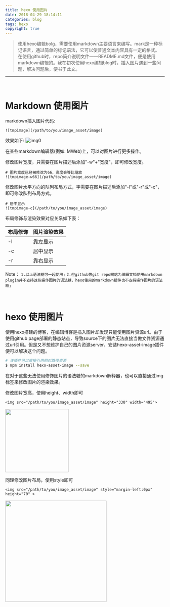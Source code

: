 ```yaml
---
title: hexo 使用图片
date: 2018-04-29 18:14:11
categories: blog
tags: hexo
copyright: true
---
```


> 使用hexo编辑bolg，需要使用markdown主要语言来编写。mark是一种标记语言，通过简单的标记语法，它可以使普通文本内容具有一定的格式。
> 在使用github时，repo简介说明文件——README.md文件，便是使用markdown编辑的。我在初次使用hexo编辑blog时，插入图片遇到一些问题，解决问题后，便书于此文。

<!--more-->

---

<br/>


# Markdown 使用图片


markdown插入图片代码:
```
![tmpimage](/path/to/you/image_asset/image)
```

效果如下:
![img0](/resourse/hexo/image/0.jpg)


在某些markdown编辑器(例如: MWeb)上，可以对图片进行更多操作。


修改图片宽度，只需要在图片描述后添加"-w"+"宽度"，即可修改宽度。
```
# 图片宽度已经被修改为66，高度会等比缩放
![tmpimage-w66](/path/to/you/image_asset/image)
```


修改图片水平方向的队列布局方式，字需要在图片描述后添加"-l"或"-r"或"-c"，即可修改队列布局方式。
```
# 居中显示
![tmpimage-c](/path/to/you/image_asset/image)
```
布局修饰与渲染效果对应关系如下表：

布局修饰|图片渲染效果
--------|---------
-l|靠左显示
-c|居中显示
-r|靠右显示

Note：
`1.以上语法糖可一起使用;`
`2.但github等git repo网站为编辑文档使用markdown plugin并不支持这些操作图片的语法糖，hexo使用的markdown插件也不支持操作图片的语法糖;`




<br/>


# hexo 使用图片

使用hexo搭建的博客，在编辑博客是插入图片却发现只能使用图片资源url。由于使用github page部署的静态站点，导致source下的图片无法直接当做文件资源通过url引用。但是又不想维护自己的图片资源server，安装hexo-asset-image插件便可以解决这个问题。
``` bash
# 该插件可以直接引用相对路径资源
$ npm install hexo-asset-image --save
```

在对于这些无法使用修饰图片的语法糖的markdown解释器，也可以直接通过img标签来修改图片的渲染效果。

修改图片宽高，使用height、width即可
```
<img src="/path/to/you/image_asset/image" height="330" width="495">
```
<img src="/resourse/hexo/image/2.jpg" width="200">


同理修改图片布局，使用style即可
```
<img src="/path/to/you/image_asset/image" style="margin-left:0px" height="70" >
```
<img src="/resourse/hexo/image/1.jpg" style="margin-left:0px" width="320">


<br/>
<br/>
